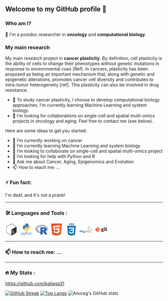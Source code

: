 ## Welcome to my GitHub profile 👋

### Who am I? 

🔭 I'm a postdoc researcher in **oncology** and **computational biology**.

### My main research

My main research project in **cancer plasticity**. By definition, cell plasticity is the ability of cells to change their phenotypes without genetic mutations in response to environmental cues [Ref]. In cancers, plasticity has been proposed as being an important mechanism that, along with genetic and epigenetic alterations, promotes cancer cell diversity and contributes to intra-tumor heterogeneity [ref]. This plasticity can also be involved in drug resistance.

- 🌱 To study cancer plasticity, I choose to develop computational biology approaches. I’m currently learning Machine Learning and system biology.
- 👯 I’m looking for collaborations on single-cell and spatial multi-omics projects in oncology and aging. Feel free to contact me (see below).

Here are some ideas to get you started:

- 🔭 I’m currently working on cancer
- 🌱 I’m currently learning Machine Learning and system biology
- 👯 I’m looking to collaborate on single-cell and spatial multi-omics project
- 🤔 I’m looking for help with Python and R
- 💬 Ask me about Cancer, Aging, Epigenomics and Evolution
- 📫 How to reach me: ...

### ⚡ Fun fact: 

I'm deaf, and it's not a prank! 

---

### :hammer_and_wrench: Languages and Tools :

<div>
  <img src="https://github.com/devicons/devicon/blob/master/icons/bash/bash-plain.svg" title="Bash" alt="Bash" width="40" height="40"/>&nbsp;
  <img src="https://github.com/devicons/devicon/blob/master/icons/python/python-original-wordmark.svg" title="Python" alt="Python" width="40" height="40"/>&nbsp;
  <img src="https://github.com/devicons/devicon/blob/master/icons/r/r-original.svg" title="R" alt="R" width="40" height="40"/>&nbsp;
  <img src="https://github.com/devicons/devicon/blob/master/icons/html5/html5-original.svg" title="HTML5" alt="HTML" width="40" height="40"/>&nbsp;
  <img src="https://github.com/devicons/devicon/blob/master/icons/css3/css3-plain-wordmark.svg"  title="CSS3" alt="CSS" width="40" height="40"/>&nbsp;
  <img src="https://github.com/devicons/devicon/blob/master/icons/mysql/mysql-original-wordmark.svg" title="MySQL"  alt="MySQL" width="40" height="40"/>&nbsp;
  <img src="https://github.com/devicons/devicon/blob/master/icons/git/git-original-wordmark.svg" title="Git" **alt="Git" width="40" height="40"/>
</div>

---

### 📫 How to reach me: ...

---

### :fire: My Stats :

https://github.com/baliaga31

[![GitHub Streak](http://github-readme-streak-stats.herokuapp.com?user=baliaga31&theme=dark&background=000000)](https://git.io/streak-stats)
[![Top Langs](https://github-readme-stats.vercel.app/api/top-langs/?username=baliaga31)](https://github.com/anuraghazra/github-readme-stats)
![Anurag's GitHub stats](https://github-readme-stats.vercel.app/api?username=baliaga31&show_icons=true&theme=radical)
